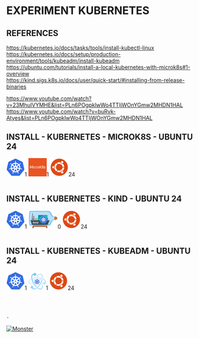 # EXPERIMENT KUBERNETES

## REFERENCES

https://kubernetes.io/docs/tasks/tools/install-kubectl-linux  
https://kubernetes.io/docs/setup/production-environment/tools/kubeadm/install-kubeadm  
https://ubuntu.com/tutorials/install-a-local-kubernetes-with-microk8s#1-overview  
https://kind.sigs.k8s.io/docs/user/quick-start/#installing-from-release-binaries

https://www.youtube.com/watch?v=23MhuIVYMHE&list=PLn6POgpklwWo4TTIjWOnYGmw2MHDN1HAL  
https://www.youtube.com/watch?v=buRvk-Atyes&list=PLn6POgpklwWo4TTIjWOnYGmw2MHDN1HAL

## INSTALL - KUBERNETES - MICROK8S - UBUNTU 24

[![Kubernetes](img/kubernetes.webp "Kubernetes")](https://kubernetes.io)1
[![MicroK8s](img/microk8s.webp "MikroK8s")](https://microk8s.io)1
[![Ubuntu](img/ubuntu.webp "Ubuntu")](https://ubuntu.com)24

```bash
```

## INSTALL - KUBERNETES - KIND - UBUNTU 24

[![Kubernetes](img/kubernetes.webp "Kubernetes")](https://kubernetes.io)1
[![Kind](img/kind.webp "Kind")](https://kind.sigs.k8s.io)0
[![Ubuntu](img/ubuntu.webp "Ubuntu")](https://ubuntu.com)24

```bash
```

## INSTALL - KUBERNETES - KUBEADM - UBUNTU 24

[![Kubernetes](img/kubernetes.webp "Kubernetes")](https://kubernetes.io)1
[![Kubeadm](img/kubeadm.webp "Kubeadm")](https://kubernetes.io/docs/reference/setup-tools/kubeadm)1
[![Ubuntu](img/ubuntu.webp "Ubuntu")](https://ubuntu.com)24

```bash
```

&nbsp;

`-`

[![Monster](https://avatars.githubusercontent.com/u/47848582?s=96&v=4 "Boo!")](../README.md)
